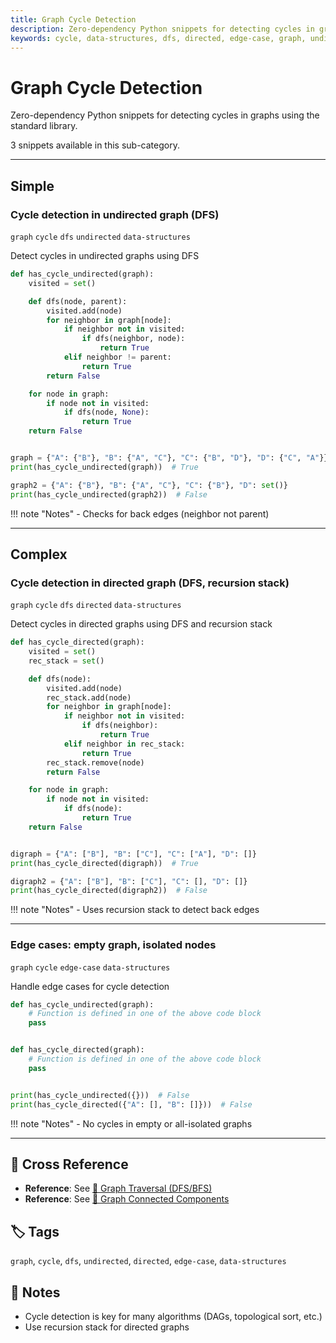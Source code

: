 ```yaml
---
title: Graph Cycle Detection
description: Zero-dependency Python snippets for detecting cycles in graphs using the standard library.
keywords: cycle, data-structures, dfs, directed, edge-case, graph, undirected
---
```


# Graph Cycle Detection

Zero-dependency Python snippets for detecting cycles in graphs using the standard library.

3 snippets available in this sub-category.

---

## Simple

###  Cycle detection in undirected graph (DFS)

`graph` `cycle` `dfs` `undirected` `data-structures`

Detect cycles in undirected graphs using DFS

```python
def has_cycle_undirected(graph):
    visited = set()

    def dfs(node, parent):
        visited.add(node)
        for neighbor in graph[node]:
            if neighbor not in visited:
                if dfs(neighbor, node):
                    return True
            elif neighbor != parent:
                return True
        return False

    for node in graph:
        if node not in visited:
            if dfs(node, None):
                return True
    return False


graph = {"A": {"B"}, "B": {"A", "C"}, "C": {"B", "D"}, "D": {"C", "A"}}
print(has_cycle_undirected(graph))  # True

graph2 = {"A": {"B"}, "B": {"A", "C"}, "C": {"B"}, "D": set()}
print(has_cycle_undirected(graph2))  # False
```

!!! note "Notes"
    - Checks for back edges (neighbor not parent)

<hr class="snippet-divider">

## Complex

###  Cycle detection in directed graph (DFS, recursion stack)

`graph` `cycle` `dfs` `directed` `data-structures`

Detect cycles in directed graphs using DFS and recursion stack

```python
def has_cycle_directed(graph):
    visited = set()
    rec_stack = set()

    def dfs(node):
        visited.add(node)
        rec_stack.add(node)
        for neighbor in graph[node]:
            if neighbor not in visited:
                if dfs(neighbor):
                    return True
            elif neighbor in rec_stack:
                return True
        rec_stack.remove(node)
        return False

    for node in graph:
        if node not in visited:
            if dfs(node):
                return True
    return False


digraph = {"A": ["B"], "B": ["C"], "C": ["A"], "D": []}
print(has_cycle_directed(digraph))  # True

digraph2 = {"A": ["B"], "B": ["C"], "C": [], "D": []}
print(has_cycle_directed(digraph2))  # False
```

!!! note "Notes"
    - Uses recursion stack to detect back edges

<hr class="snippet-divider">

### Edge cases: empty graph, isolated nodes

`graph` `cycle` `edge-case` `data-structures`

Handle edge cases for cycle detection

```python
def has_cycle_undirected(graph):
    # Function is defined in one of the above code block
    pass


def has_cycle_directed(graph):
    # Function is defined in one of the above code block
    pass


print(has_cycle_undirected({}))  # False
print(has_cycle_directed({"A": [], "B": []}))  # False
```

!!! note "Notes"
    - No cycles in empty or all-isolated graphs

<hr class="snippet-divider">

## 🔗 Cross Reference

- **Reference**: See [📂 Graph Traversal (DFS/BFS)](graph_traversal.md)
- **Reference**: See [📂 Graph Connected Components](graph_connected_components.md)

## 🏷️ Tags

`graph`, `cycle`, `dfs`, `undirected`, `directed`, `edge-case`, `data-structures`

## 📝 Notes
- Cycle detection is key for many algorithms (DAGs, topological sort, etc.)
- Use recursion stack for directed graphs
